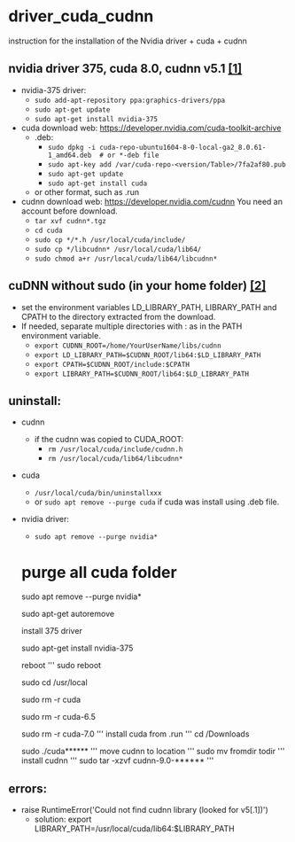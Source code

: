 # driver_cuda_cudnn
instruction for the installation of the Nvidia driver + cuda + cudnn
## nvidia driver 375, cuda 8.0, cudnn v5.1 [[1]](https://medium.com/@vivek.yadav/deep-learning-setup-for-ubuntu-16-04-tensorflow-1-2-keras-opencv3-python3-cuda8-and-cudnn5-1-324438dd46f0)
  - nvidia-375 driver:
      * `sudo add-apt-repository ppa:graphics-drivers/ppa`
      * `sudo apt-get update`
      * `sudo apt-get install nvidia-375`
  - cuda download web: https://developer.nvidia.com/cuda-toolkit-archive 
      * .deb:
          - `sudo dpkg -i cuda-repo-ubuntu1604-8-0-local-ga2_8.0.61-1_amd64.deb  # or *-deb file`
          - `sudo apt-key add /var/cuda-repo-<version/Table>/7fa2af80.pub`
          - `sudo apt-get update`
          - `sudo apt-get install cuda`
      * or other format, such as .run
  - cudnn download web: https://developer.nvidia.com/cudnn    You need an account before download.
      * `tar xvf cudnn*.tgz`
      * `cd cuda`
      * `sudo cp */*.h /usr/local/cuda/include/`
      * `sudo cp */libcudnn* /usr/local/cuda/lib64/`
      * `sudo chmod a+r /usr/local/cuda/lib64/libcudnn*`

## cuDNN without sudo (in your home folder) [[2]](http://deeplearning.net/software/theano/library/sandbox/cuda/dnn.html)
  - set the environment variables LD_LIBRARY_PATH, LIBRARY_PATH and CPATH to the directory extracted from the download. 
  - If needed, separate multiple directories with : as in the PATH environment variable.
      * `export CUDNN_ROOT=/home/YourUserName/libs/cudnn`
      * `export LD_LIBRARY_PATH=$CUDNN_ROOT/lib64:$LD_LIBRARY_PATH`
      * `export CPATH=$CUDNN_ROOT/include:$CPATH`
      * `export LIBRARY_PATH=$CUDNN_ROOT/lib64:$LD_LIBRARY_PATH`

## uninstall:
  - cudnn
      * if the cudnn was copied to CUDA_ROOT:
          - `rm /usr/local/cuda/include/cudnn.h`
          - `rm /usr/local/cuda/lib64/libcudnn*`
  - cuda
      * `/usr/local/cuda/bin/uninstallxxx`
      * or `sudo apt remove --purge cuda`    if cuda was install using .deb file.
  - nvidia driver:
      * `sudo apt remove --purge nvidia*`
      # purge all cuda folder
      sudo apt remove --purge nvidia*
      
      sudo apt-get autoremove
      
      install 375 driver
      
      sudo apt-get install nvidia-375
      
      reboot
      '''
      sudo reboot
      
      sudo cd /usr/local
      
      sudo rm -r cuda
      
      sudo rm -r cuda-6.5
      
      sudo rm -r cuda-7.0
      '''
      install cuda from .run
      '''
      cd /Downloads
      
      sudo ./cuda******
      '''
      move cudnn to location
      '''
      sudo mv fromdir todir
      '''
      install cudnn
      '''
      sudo tar -xzvf cudnn-9.0-******
      '''

## errors:
  - raise RuntimeError('Could not find cudnn library (looked for v5[.1])')
      * solution: export LIBRARY_PATH=/usr/local/cuda/lib64:$LIBRARY_PATH
